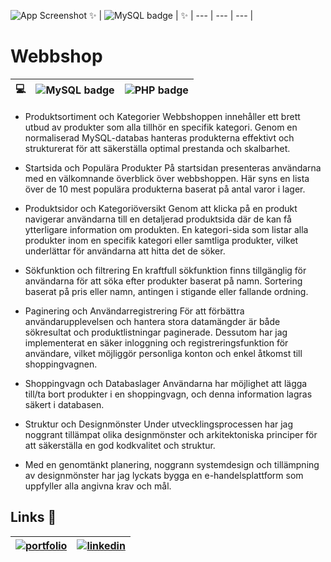 
 

![App Screenshot](https://i.ibb.co/H2yZ0kw/Sk-rmklipp.jpg)
 ✨ | ![MySQL badge](https://img.shields.io/badge/se%20Live-fff?style=for-the-badge&logo=&logoColor=white)  | ✨
| --- | --- |  --- | 
 
# Webbshop

 |  💻  | ![MySQL badge](https://img.shields.io/badge/MySQL-00000F?style=for-the-badge&logo=mysql&logoColor=white) | ![PHP badge](https://img.shields.io/badge/PHP-777BB4?style=for-the-badge&logo=php&logoColor=white) |
| --- | --- | --- | 
 

- Produktsortiment och Kategorier
Webbshoppen innehåller ett brett utbud av produkter som alla tillhör en specifik kategori. Genom en normaliserad MySQL-databas hanteras produkterna effektivt och strukturerat för att säkerställa optimal prestanda och skalbarhet.


- Startsida och Populära Produkter
På startsidan presenteras användarna med en välkomnande överblick över webbshoppen. Här syns en lista över de 10 mest populära produkterna baserat på antal varor i lager.

- Produktsidor och Kategoriöversikt
Genom att klicka på en produkt navigerar användarna till en detaljerad produktsida där de kan få ytterligare information om produkten. En kategori-sida som listar alla produkter inom en specifik kategori eller samtliga produkter, vilket underlättar för användarna att hitta det de söker.

- Sökfunktion och filtrering
En kraftfull sökfunktion finns tillgänglig för användarna för att söka efter produkter baserat på namn. Sortering baserat på pris eller namn, antingen i stigande eller fallande ordning.

- Paginering och Användarregistrering
För att förbättra användarupplevelsen och hantera stora datamängder är både sökresultat och produktlistningar paginerade. Dessutom har jag implementerat en säker inloggning och registreringsfunktion för användare, vilket möjliggör personliga konton och enkel åtkomst till shoppingvagnen.

- Shoppingvagn och Databaslager
Användarna har möjlighet att lägga till/ta bort produkter i en shoppingvagn, och denna information lagras säkert i databasen.

- Struktur och Designmönster
Under utvecklingsprocessen har jag noggrant tillämpat olika designmönster och arkitektoniska principer för att säkerställa en god kodkvalitet och struktur.

- Med en genomtänkt planering, noggrann systemdesign och tillämpning av designmönster har jag lyckats bygga en e-handelsplattform som uppfyller alla angivna krav och mål.


## Links 🔗 


| [![portfolio](https://img.shields.io/badge/my_portfolio-000?style=for-the-badge&logo=ko-fi&logoColor=white)](https://jessica-h-portfolio.netlify.app/)  | [![linkedin](https://img.shields.io/badge/linkedin-0A66C2?style=for-the-badge&logo=linkedin&logoColor=white)](https://www.linkedin.com/in/jessicatech/) |
| --- | --- |

